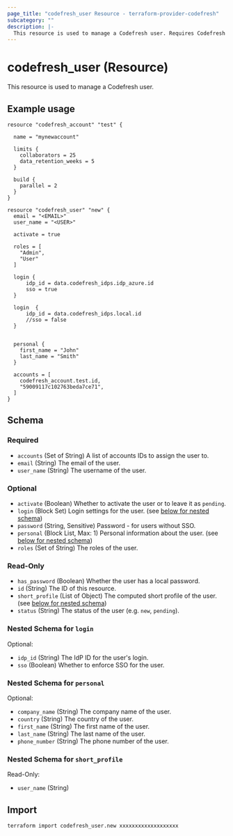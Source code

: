 ```yaml
---
page_title: "codefresh_user Resource - terraform-provider-codefresh"
subcategory: ""
description: |-
  This resource is used to manage a Codefresh user. Requires Codefresh admin token and hence is relevant only for on premise installations of Codefresh.
---
```


# codefresh_user (Resource)

This resource is used to manage a Codefresh user.



## Example usage

```hcl
resource "codefresh_account" "test" {

  name = "mynewaccount"

  limits {
    collaborators = 25
    data_retention_weeks = 5
  }

  build {
    parallel = 2
  }
}

resource "codefresh_user" "new" {
  email = "<EMAIL>"
  user_name = "<USER>"

  activate = true

  roles = [
    "Admin",
    "User"
  ]

  login {
      idp_id = data.codefresh_idps.idp_azure.id
      sso = true
  }

  login  {
      idp_id = data.codefresh_idps.local.id
      //sso = false
  }


  personal {
    first_name = "John"
    last_name = "Smith"
  }

  accounts = [
    codefresh_account.test.id,
    "59009117c102763beda7ce71",
  ]
}
```

<!-- schema generated by tfplugindocs -->
## Schema

### Required

- `accounts` (Set of String) A list of accounts IDs to assign the user to.
- `email` (String) The email of the user.
- `user_name` (String) The username of the user.

### Optional

- `activate` (Boolean) Whether to activate the user or to leave it as `pending`.
- `login` (Block Set) Login settings for the user. (see [below for nested schema](#nestedblock--login))
- `password` (String, Sensitive) Password - for users without SSO.
- `personal` (Block List, Max: 1) Personal information about the user. (see [below for nested schema](#nestedblock--personal))
- `roles` (Set of String) The roles of the user.

### Read-Only

- `has_password` (Boolean) Whether the user has a local password.
- `id` (String) The ID of this resource.
- `short_profile` (List of Object) The computed short profile of the user. (see [below for nested schema](#nestedatt--short_profile))
- `status` (String) The status of the user (e.g. `new`, `pending`).

<a id="nestedblock--login"></a>
### Nested Schema for `login`

Optional:

- `idp_id` (String) The IdP ID for the user's login.
- `sso` (Boolean) Whether to enforce SSO for the user.


<a id="nestedblock--personal"></a>
### Nested Schema for `personal`

Optional:

- `company_name` (String) The company name of the user.
- `country` (String) The country of the user.
- `first_name` (String) The first name of the user.
- `last_name` (String) The last name of the user.
- `phone_number` (String) The phone number of the user.


<a id="nestedatt--short_profile"></a>
### Nested Schema for `short_profile`

Read-Only:

- `user_name` (String)

## Import

```sh
terraform import codefresh_user.new xxxxxxxxxxxxxxxxxxx
```
